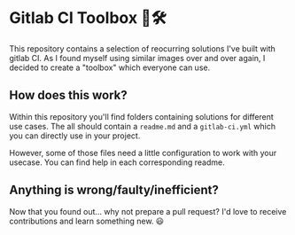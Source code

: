 # Gitlab CI Toolbox 🦊🛠

This repository contains a selection of reocurring solutions I've built with gitlab CI. As I found myself using similar images over and over again, I decided to create a "toolbox" which everyone can use.

## How does this work?

Within this repository you'll find folders containing solutions for different use cases. The all should contain a `readme.md` and a `gitlab-ci.yml` which you can directly use in your project.

However, some of those files need a little configuration to work with your usecase. You can find help in each corresponding readme.

## Anything is wrong/faulty/inefficient?

Now that you found out... why not prepare a pull request? I'd love to receive contributions and learn something new. 😃